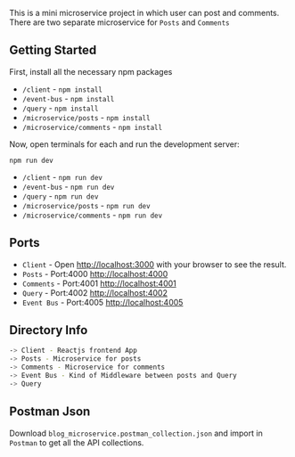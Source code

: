 This is a mini microservice project in which user can post and comments. There are two separate microservice for ` Posts ` and ` Comments `

## Getting Started

First, install all the necessary npm packages

- `/client` - ``` npm install ```
- `/event-bus` - ``` npm install ```
- `/query` - ``` npm install ```
- `/microservice/posts` - ``` npm install ```
- `/microservice/comments` - ``` npm install ```

Now, open terminals for each and run the development server:

``` npm run dev ```

- `/client` - ``` npm run dev ```
- `/event-bus` - ``` npm run dev ```
- `/query` - ``` npm run dev ```
- `/microservice/posts` - ``` npm run dev ```
- `/microservice/comments` - ``` npm run dev ```

## Ports

- ` Client ` - Open [http://localhost:3000](http://localhost:3000) with your browser to see the result. 
- ` Posts ` - Port:4000 [http://localhost:4000](http://localhost:4000)
- ` Comments ` - Port:4001 [http://localhost:4001](http://localhost:4001)
- ` Query ` - Port:4002 [http://localhost:4002](http://localhost:4002)
- ` Event Bus ` - Port:4005 [http://localhost:4005](http://localhost:4005)

## Directory Info

```bash
-> Client - Reactjs frontend App
-> Posts - Microservice for posts
-> Comments - Microservice for comments
-> Event Bus - Kind of Middleware between posts and Query
-> Query
```

## Postman Json

Download ` blog_microservice.postman_collection.json ` and import in ` Postman ` to get all the API collections. 